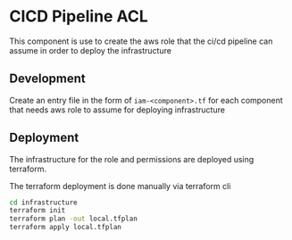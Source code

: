 # CICD Pipeline ACL

This component is use to create the aws role that the ci/cd pipeline can assume in order to deploy the infrastructure

## Development

Create an entry file in the form of `iam-<component>.tf` for each component that needs aws role to assume for deploying infrastructure

## Deployment

The infrastructure for the role and permissions are deployed using terraform.

The terraform deployment is done manually via terraform cli

```sh
cd infrastructure
terraform init
terraform plan -out local.tfplan
terraform apply local.tfplan
```
